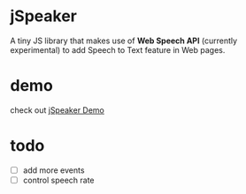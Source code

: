 # jSpeaker

A tiny JS library that makes use of  **Web Speech API** (currently experimental) to add Speech to Text feature in Web pages.

# demo

check out <a href="https://mum-never-proud.github.io/jspeaker/">jSpeaker Demo</a>

# todo

- [ ] add more events
- [ ] control speech rate
